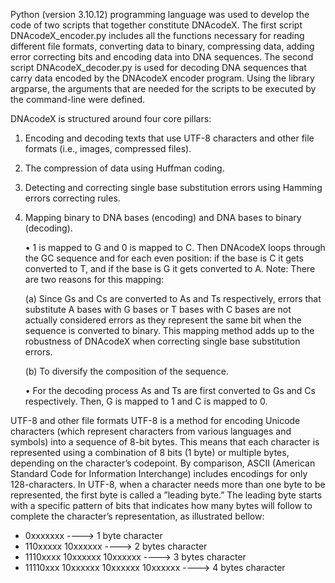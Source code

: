 Python (version 3.10.12) programming language was used to develop the code of two scripts that together constitute DNAcodeX. The first script DNAcodeX_encoder.py includes all the functions necessary for reading different file formats, converting data to binary, compressing data, adding error correcting bits and encoding data into DNA sequences. The second script DNAcodeX_decoder.py is used for decoding DNA sequences that carry data encoded by the DNAcodeX encoder program.
Using the library argparse, the arguments that are needed for the scripts to be executed by the
command-line were defined.

DNAcodeX is structured around four core pillars:
1. Encoding and decoding texts that use UTF-8 characters and other file formats (i.e., images,
compressed files).
2. The compression of data using Huffman coding.
3. Detecting and correcting single base substitution errors using Hamming errors correcting rules.
4. Mapping binary to DNA bases (encoding) and DNA bases to binary (decoding).

    • 1 is mapped to G and 0 is mapped to C. Then DNAcodeX loops through the GC sequence
    and for each even position: if the base is C it gets converted to T, and if the base is G it
    gets converted to A.
    Note: There are two reasons for this mapping:

    (a) Since Gs and Cs are converted to As and Ts respectively, errors that substitute A bases with G bases or T bases with C bases are not actually considered errors as they represent the same bit when the sequence is converted to binary. This mapping method adds up to the robustness of DNAcodeX when correcting single base substitution errors.
    
    (b) To diversify the composition of the sequence.

    • For the decoding process As and Ts are first converted to Gs and Cs respectively. Then,
    G is mapped to 1 and C is mapped to 0.


UTF-8 and other file formats
UTF-8 is a method for encoding Unicode characters (which represent characters from various languages and symbols) into a sequence of 8-bit bytes. This means that each character is represented using a combination of 8 bits (1 byte) or multiple bytes, depending on the character’s codepoint. By comparison, ASCII (American Standard Code for Information Interchange) includes encodings for only 128-characters.
In UTF-8, when a character needs more than one byte to be represented, the first byte is called a
”leading byte.” The leading byte starts with a specific pattern of bits that indicates how many bytes will follow to complete the character’s representation, as illustrated bellow:
- 0xxxxxxx ----> 1 byte character
- 110xxxxx 10xxxxxx ----> 2 bytes character
- 1110xxxx 10xxxxxx 10xxxxxx ----> 3 bytes character
- 11110xxx 10xxxxxx 10xxxxxx 10xxxxxx ----> 4 bytes character
